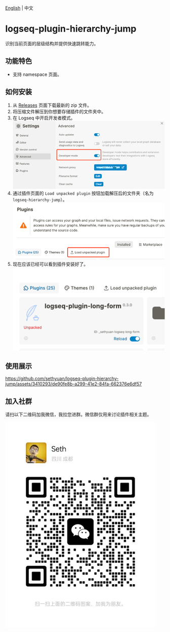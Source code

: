 [English](README.md) | 中文

# logseq-plugin-hierarchy-jump

识别当前页面的层级结构并提供快速跳转能力。

## 功能特色

- 支持 namespace 页面。

## 如何安装

1. 从 [Releases](https://gitee.com/sethyuan/logseq-hierarchy-jump/releases) 页面下载最新的 zip 文件。
1. 将压缩文件解压到你想要存储插件的文件夹中。
1. 在 Logseq 中开启开发者模式。 ![](./assets/developer_mode.png)
1. 通过插件页面的 `Load unpacked plugin` 按钮加载解压后的文件夹（名为 `logseq-hierarchy-jump`）。 ![](./assets/load_plugin.png)
1. 现在应该已经可以看到插件安装好了。 ![](./assets/plugin_installed.png)

## 使用展示

https://github.com/sethyuan/logseq-plugin-hierarchy-jump/assets/3410293/de90fe8b-a299-41e2-84fa-662376e6df57

## 加入社群

请扫以下二维码加我微信，我拉您进群。微信群仅用来讨论插件相关主题。

![](./assets/wx.jpg)
